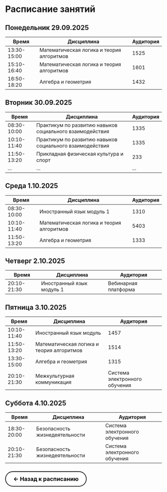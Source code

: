 # Расписание занятий

## Понедельник 29.09.2025

| Время | Дисциплина | Аудитория |
|-------|------------|-----------|
| 13:30-15:00 | Математическая логика и теория алгоритмов | 1525 |
| 15:10-16:40 | Математическая логика и теория алгоритмов | 1601 |
| 16:50-18:20 | Алгебра и геометрия | 1432 |

## Вторник 30.09.2025

| Время | Дисциплина | Аудитория |
|-------|------------|-----------|
| 08:30-10:00 | Практикум по развитию навыков социального взаимодействия | 1335 |
| 10:10-11:40 | Практикум по развитию навыков социального взаимодействия | 1335 |
| 11:50-13:20 | Прикладная физическая культура и спорт | 233 |
| ... | ... | ... |

## Среда 1.10.2025

| Время | Дисциплина | Аудитория |
|-------|------------|-----------|
| 08:30-10:00 | Иностранный язык модуль 1 | 1310 |
| 10:10-11:40 | Математическая логика и теория алгоритмов | 5403 |
| 11:50-13:20 | Алгебра и геометрия | 1333 |

## Четверг 2.10.2025

| Время | Дисциплина | Аудитория |
|-------|------------|-----------|
| 20:10-21:30 | Иностранный язык модуль 1 | Вебинарная платформа |

## Пятница 3.10.2025

| Время | Дисциплина | Аудитория |
|-------|------------|-----------|
| 10:10-11:40 | Иностранный язык модуль | 1457 |
| 11:50-13:20 | Математическая логика и теория алгоритмов | 1514 |
| 13:30-15:00 | Алгебра и геометрия | 1315 |
| 20:10-21:30 | Межкультурная коммуникация | Система электронного обучения |

## Суббота 4.10.2025

| Время | Дисциплина | Аудитория |
|-------|------------|-----------|
| 18:30-20:00 | Безопасность жизнедеятельности | Система электронного обучения |
| 20:10-21:30 | Безопасность жизнедеятельности | Система электронного обучения |

<a href="timetables.md" style="display: inline-block; background: white; color: black; padding: 12px 24px; text-decoration: none; border: 2px solid #000; border-radius: 25px; font-size: 18px; font-weight: bold; margin: 10px 0;">← Назад к расписанию</a>
